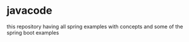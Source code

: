 # javacode

this repository having all spring examples with concepts and some of the spring boot examples
